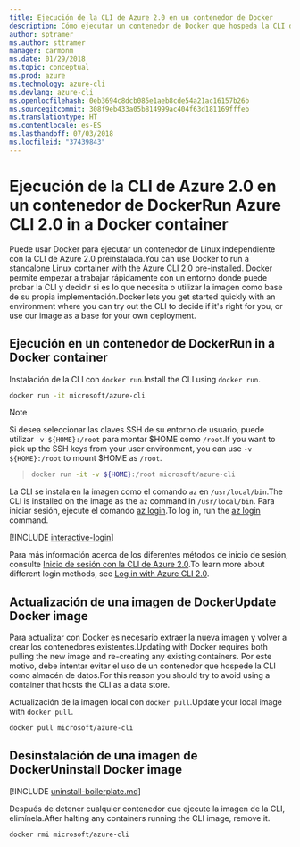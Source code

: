 ```yaml
---
title: Ejecución de la CLI de Azure 2.0 en un contenedor de Docker
description: Cómo ejecutar un contenedor de Docker que hospeda la CLI de Azure 2.0
author: sptramer
ms.author: sttramer
manager: carmonm
ms.date: 01/29/2018
ms.topic: conceptual
ms.prod: azure
ms.technology: azure-cli
ms.devlang: azure-cli
ms.openlocfilehash: 0eb3694c8dcb085e1aeb8cde54a21ac16157b26b
ms.sourcegitcommit: 308f9eb433a05b814999ac404f63d181169fffeb
ms.translationtype: HT
ms.contentlocale: es-ES
ms.lasthandoff: 07/03/2018
ms.locfileid: "37439843"
---
```

# <a name="run-azure-cli-20-in-a-docker-container"></a><span data-ttu-id="1bd7c-103">Ejecución de la CLI de Azure 2.0 en un contenedor de Docker</span><span class="sxs-lookup"><span data-stu-id="1bd7c-103">Run Azure CLI 2.0 in a Docker container</span></span>

<span data-ttu-id="1bd7c-104">Puede usar Docker para ejecutar un contenedor de Linux independiente con la CLI de Azure 2.0 preinstalada.</span><span class="sxs-lookup"><span data-stu-id="1bd7c-104">You can use Docker to run a standalone Linux container with the Azure CLI 2.0 pre-installed.</span></span> <span data-ttu-id="1bd7c-105">Docker permite empezar a trabajar rápidamente con un entorno donde puede probar la CLI y decidir si es lo que necesita o utilizar la imagen como base de su propia implementación.</span><span class="sxs-lookup"><span data-stu-id="1bd7c-105">Docker lets you get started quickly with an environment where you can try out the CLI to decide if it's right for you, or use our image as a base for your own deployment.</span></span>

## <a name="run-in-a-docker-container"></a><span data-ttu-id="1bd7c-106">Ejecución en un contenedor de Docker</span><span class="sxs-lookup"><span data-stu-id="1bd7c-106">Run in a Docker container</span></span>

<span data-ttu-id="1bd7c-107">Instalación de la CLI con `docker run`.</span><span class="sxs-lookup"><span data-stu-id="1bd7c-107">Install the CLI using `docker run`.</span></span>

   ```bash
   docker run -it microsoft/azure-cli
   ```

> [!NOTE]
> <span data-ttu-id="1bd7c-108">Si desea seleccionar las claves SSH de su entorno de usuario, puede utilizar `-v ${HOME}:/root` para montar $HOME como `/root`.</span><span class="sxs-lookup"><span data-stu-id="1bd7c-108">If you want to pick up the SSH keys from your user environment, you can use `-v ${HOME}:/root` to mount $HOME as `/root`.</span></span>

> ```bash
> docker run -it -v ${HOME}:/root microsoft/azure-cli
> ```

<span data-ttu-id="1bd7c-109">La CLI se instala en la imagen como el comando `az` en `/usr/local/bin`.</span><span class="sxs-lookup"><span data-stu-id="1bd7c-109">The CLI is installed on the image as the `az` command in `/usr/local/bin`.</span></span> <span data-ttu-id="1bd7c-110">Para iniciar sesión, ejecute el comando [az login](/cli/azure/reference-index#az-login).</span><span class="sxs-lookup"><span data-stu-id="1bd7c-110">To log in, run the [az login](/cli/azure/reference-index#az-login) command.</span></span>

[!INCLUDE [interactive-login](includes/interactive-login.md)]

<span data-ttu-id="1bd7c-111">Para más información acerca de los diferentes métodos de inicio de sesión, consulte [Inicio de sesión con la CLI de Azure 2.0](authenticate-azure-cli.md).</span><span class="sxs-lookup"><span data-stu-id="1bd7c-111">To learn more about different login methods, see [Log in with Azure CLI 2.0](authenticate-azure-cli.md).</span></span>


## <a name="update-docker-image"></a><span data-ttu-id="1bd7c-112">Actualización de una imagen de Docker</span><span class="sxs-lookup"><span data-stu-id="1bd7c-112">Update Docker image</span></span>

<span data-ttu-id="1bd7c-113">Para actualizar con Docker es necesario extraer la nueva imagen y volver a crear los contenedores existentes.</span><span class="sxs-lookup"><span data-stu-id="1bd7c-113">Updating with Docker requires both pulling the new image and re-creating any existing containers.</span></span> <span data-ttu-id="1bd7c-114">Por este motivo, debe intentar evitar el uso de un contenedor que hospede la CLI como almacén de datos.</span><span class="sxs-lookup"><span data-stu-id="1bd7c-114">For this reason you should try to avoid using a container that hosts the CLI as a data store.</span></span>

<span data-ttu-id="1bd7c-115">Actualización de la imagen local con `docker pull`.</span><span class="sxs-lookup"><span data-stu-id="1bd7c-115">Update your local image with `docker pull`.</span></span>

```bash
docker pull microsoft/azure-cli
```

## <a name="uninstall-docker-image"></a><span data-ttu-id="1bd7c-116">Desinstalación de una imagen de Docker</span><span class="sxs-lookup"><span data-stu-id="1bd7c-116">Uninstall Docker image</span></span>

[!INCLUDE [uninstall-boilerplate.md](includes/uninstall-boilerplate.md)]

<span data-ttu-id="1bd7c-117">Después de detener cualquier contenedor que ejecute la imagen de la CLI, elimínela.</span><span class="sxs-lookup"><span data-stu-id="1bd7c-117">After halting any containers running the CLI image, remove it.</span></span>

```bash
docker rmi microsoft/azure-cli
```

